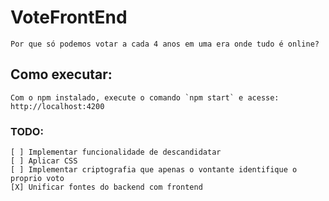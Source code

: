 # VoteFrontEnd
	Por que só podemos votar a cada 4 anos em uma era onde tudo é online?

## Como executar:
	Com o npm instalado, execute o comando `npm start` e acesse: http://localhost:4200

### TODO:
	[ ] Implementar funcionalidade de descandidatar
	[ ] Aplicar CSS
	[ ] Implementar criptografia que apenas o vontante identifique o proprio voto
	[X] Unificar fontes do backend com frontend
